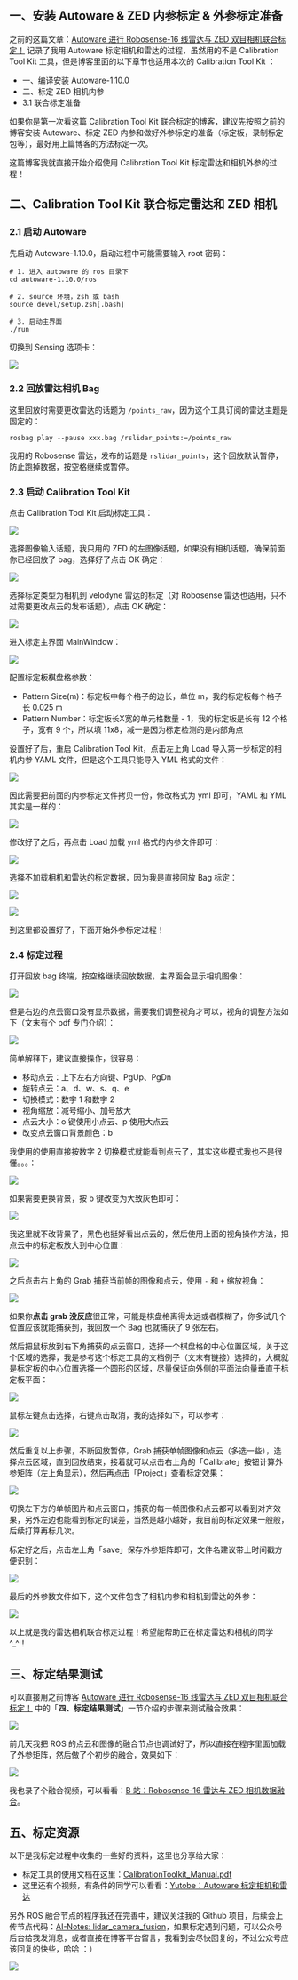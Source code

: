 ## 一、安装 Autoware & ZED 内参标定 & 外参标定准备

之前的这篇文章：[Autoware 进行 Robosense-16 线雷达与 ZED 双目相机联合标定！](https://dlonng.com/posts/autoware-calibr-1) 记录了我用 Autoware 标定相机和雷达的过程，虽然用的不是 Calibration Tool Kit 工具，但是博客里面的以下章节也适用本次的  Calibration Tool Kit ：

- 一、编译安装 Autoware-1.10.0
- 二、标定 ZED 相机内参
- 3.1 联合标定准备

如果你是第一次看这篇 Calibration Tool Kit 联合标定的博客，建议先按照之前的博客安装 Autoware、标定 ZED 内参和做好外参标定的准备（标定板，录制标定包等），最好用上篇博客的方法标定一次。

这篇博客我就直接开始介绍使用 Calibration Tool Kit 标定雷达和相机外参的过程！

## 二、Calibration Tool Kit 联合标定雷达和 ZED 相机

### 2.1 启动 Autoware

先启动 Autoware-1.10.0，启动过程中可能需要输入 root 密码：

```shell
# 1. 进入 autoware 的 ros 目录下
cd autoware-1.10.0/ros

# 2. source 环境，zsh 或 bash
source devel/setup.zsh[.bash]

# 3. 启动主界面
./run
```

切换到 Sensing 选项卡：

![](https://dlonng.oss-cn-shenzhen.aliyuncs.com/blog/sensing.png)

### 2.2 回放雷达相机 Bag 

这里回放时需要更改雷达的话题为 `/points_raw`，因为这个工具订阅的雷达主题是固定的：

```shell
rosbag play --pause xxx.bag /rslidar_points:=/points_raw
```

我用的 Robosense 雷达，发布的话题是 `rslidar_points`，这个回放默认暂停，防止跑掉数据，按空格继续或暂停。

### 2.3 启动 Calibration Tool Kit

点击 Calibration Tool Kit 启动标定工具：

![](https://dlonng.oss-cn-shenzhen.aliyuncs.com/blog/calibration_tool_kit.png)

选择图像输入话题，我只用的 ZED 的左图像话题，如果没有相机话题，确保前面你已经回放了 bag，选择好了点击 OK 确定：

![](https://dlonng.oss-cn-shenzhen.aliyuncs.com/blog/left_imageraw.png)

选择标定类型为相机到 velodyne 雷达的标定（对 Robosense 雷达也适用，只不过需要更改点云的发布话题），点击 OK 确定：

![](https://dlonng.oss-cn-shenzhen.aliyuncs.com/blog/camera_velodyne.png)

进入标定主界面 MainWindow：

![](https://dlonng.oss-cn-shenzhen.aliyuncs.com/blog/main_window_config.png)

配置标定板棋盘格参数：

- Pattern Size(m)：标定板中每个格子的边长，单位 m，我的标定板每个格子长 0.025 m
- Pattern Number：标定板长X宽的单元格数量 - 1，我的标定板是长有 12 个格子，宽有 9 个，所以填 11x8，减一是因为标定检测的是内部角点

设置好了后，重启 Calibration Tool Kit，点击左上角 Load 导入第一步标定的相机内参 YAML 文件，但是这个工具只能导入 YML 格式的文件：

![](https://dlonng.oss-cn-shenzhen.aliyuncs.com/blog/only_yml.png)

因此需要把前面的内参标定文件拷贝一份，修改格式为 yml 即可，YAML 和 YML 其实是一样的：

![](https://dlonng.oss-cn-shenzhen.aliyuncs.com/blog/yaml2yml.png)

修改好了之后，再点击 Load 加载 yml 格式的内参文件即可：

![](https://dlonng.oss-cn-shenzhen.aliyuncs.com/blog/load_yml.png)

选择不加载相机和雷达的标定数据，因为我是直接回放 Bag 标定：

![](https://dlonng.oss-cn-shenzhen.aliyuncs.com/blog/load_camera_data_no.png)

![](https://dlonng.oss-cn-shenzhen.aliyuncs.com/blog/load_cloud_data_no.png)

到这里都设置好了，下面开始外参标定过程！

### 2.4 标定过程

打开回放 bag 终端，按空格继续回放数据，主界面会显示相机图像：

![](https://dlonng.oss-cn-shenzhen.aliyuncs.com/blog/calibr_play_bag.png)

但是右边的点云窗口没有显示数据，需要我们调整视角才可以，视角的调整方法如下（文末有个 pdf 专门介绍）：

![](https://dlonng.oss-cn-shenzhen.aliyuncs.com/blog/basic_operations.png)

简单解释下，建议直接操作，很容易：

- 移动点云：上下左右方向键、PgUp、PgDn
- 旋转点云：a、d、w、s、q、e
- 切换模式：数字 1 和数字 2
- 视角缩放：减号缩小、加号放大
- 点云大小：o 键使用小点云、p 使用大点云
- 改变点云窗口背景颜色：b

我使用的使用直接按数字 2 切换模式就能看到点云了，其实这些模式我也不是很懂。。。：

![](https://dlonng.oss-cn-shenzhen.aliyuncs.com/blog/mode_2.png)

如果需要更换背景，按 b 键改变为大致灰色即可：

![](https://dlonng.oss-cn-shenzhen.aliyuncs.com/blog/change_bgcolor.png)

我这里就不改背景了，黑色也挺好看出点云的，然后使用上面的视角操作方法，把点云中的标定板放大到中心位置：

![](https://dlonng.oss-cn-shenzhen.aliyuncs.com/blog/change_cloud_view2.png)

之后点击右上角的 Grab 捕获当前帧的图像和点云，使用 `-` 和 `+` 缩放视角：

![](https://dlonng.oss-cn-shenzhen.aliyuncs.com/blog/grab_3.png)

如果你**点击 grab 没反应**很正常，可能是棋盘格离得太远或者模糊了，你多试几个位置应该就能捕获到，我回放一个 Bag 也就捕获了 9 张左右。

然后把鼠标放到右下角捕获的点云窗口，选择一个棋盘格的中心位置区域，关于这个区域的选择，我是参考这个标定工具的文档例子（文末有链接）选择的，大概就是标定板的中心位置选择一个圆形的区域，尽量保证向外侧的平面法向量垂直于标定板平面：

![](https://dlonng.oss-cn-shenzhen.aliyuncs.com/blog/CalibrationToolKitExample.png)

鼠标左键点击选择，右键点击取消，我的选择如下，可以参考：

![](https://dlonng.oss-cn-shenzhen.aliyuncs.com/blog/select_cloud2.png)

然后重复以上步骤，不断回放暂停，Grab 捕获单帧图像和点云（多选一些），选择点云区域，直到回放结束，接着就可以点击右上角的「Calibrate」按钮计算外参矩阵（左上角显示），然后再点击「Project」查看标定效果：

![](https://dlonng.oss-cn-shenzhen.aliyuncs.com/blog/result_4.png)

切换左下方的单帧图片和点云窗口，捕获的每一帧图像和点云都可以看到对齐效果，另外左边也能看到标定的误差，当然是越小越好，我目前的标定效果一般般，后续打算再标几次。

标定好之后，点击左上角「save」保存外参矩阵即可，文件名建议带上时间戳方便识别：

![](https://dlonng.oss-cn-shenzhen.aliyuncs.com/blog/save.png)

最后的外参数文件如下，这个文件包含了相机内参和相机到雷达的外参：

![](https://dlonng.oss-cn-shenzhen.aliyuncs.com/blog/ext_mat.png)

以上就是我的雷达相机联合标定过程！希望能帮助正在标定雷达和相机的同学 ^_^！

## 三、标定结果测试

可以直接用之前博客 [Autoware 进行 Robosense-16 线雷达与 ZED 双目相机联合标定！](https://dlonng.com/posts/autoware-calibr-1) 中的「**四、标定结果测试**」一节介绍的步骤来测试融合效果：

![](https://dlonng.oss-cn-shenzhen.aliyuncs.com/blog/cali_result_test.png)

前几天我把 ROS 的点云和图像的融合节点也调试好了，所以直接在程序里面加载了外参矩阵，然后做了个初步的融合，效果如下：

![](https://dlonng.oss-cn-shenzhen.aliyuncs.com/blog/ros_fusion_result.png)

我也录了个融合视频，可以看看：[B 站：Robosense-16 雷达与 ZED 相机数据融合](https://www.bilibili.com/video/BV1Sp4y1S74w)。

## 五、标定资源

以下是我标定过程中收集的一些好的资料，这里也分享给大家：

- 标定工具的使用文档在这里：[CalibrationToolkit_Manual.pdf](https://github.com/DLonng/AI-Notes/tree/master/SensorFusion/fusion_ws/src/calibration_publisher/docs)
- 这里还有个视频，有条件的同学可以看看：[Yutobe：Autoware 标定相机和雷达](https://www.youtube.com/watch?v=pfBmfgHf6zg)

另外 ROS 融合节点的程序我还在完善中，建议关注我的 Github 项目，后续会上传节点代码：[AI-Notes: lidar_camera_fusion](https://github.com/DLonng/AI-Notes/tree/master/SensorFusion/fusion_ws/src/lidar_camera_fusion)，如果标定遇到问题，可以公众号后台给我发消息，或者直接在博客平台留言，我看到会尽快回复的，不过公众号应该回复的快些，哈哈 ：）

![](https://dlonng.oss-cn-shenzhen.aliyuncs.com/yingliu_code/yinliu_code.png)